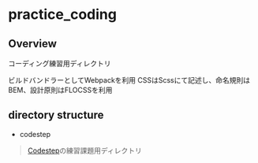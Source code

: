 # practice_coding

## Overview

コーディング練習用ディレクトリ

ビルドバンドラーとしてWebpackを利用
CSSはScssにて記述し、命名規則はBEM、設計原則はFLOCSSを利用
## directory structure

- codestep
> [Codestep](https://code-step.com/)の練習課題用ディレクトリ
